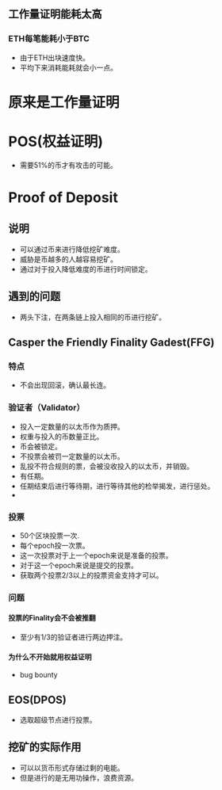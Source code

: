 ## 工作量证明能耗太高
### ETH每笔能耗小于BTC

- 由于ETH出块速度快。
- 平均下来消耗能耗就会小一点。

# 原来是工作量证明

# POS(权益证明)

- 需要51%的币才有攻击的可能。


# Proof of Deposit
##  说明

 - 可以通过币来进行降低挖矿难度。
 - 威胁是币越多的人越容易挖矿。
 - 通过对于投入降低难度的币进行时间锁定。

## 遇到的问题

- 两头下注，在两条链上投入相同的币进行挖矿。


## Casper the Friendly  Finality Gadest(FFG)

### 特点

- 不会出现回滚，确认最长连。
### 验证者（Validator）

- 投入一定数量的以太币作为质押。
- 权重与投入的币数量正比。
- 币会被锁定。
- 不投票会被罚一定数量的以太币。
- 乱投不符合规则的票，会被没收投入的以太币，并销毁。
- 有任期。
- 任期结束后进行等待期，进行等待其他的检举揭发，进行惩处。
- 
### 投票

- 50个区块投票一次.
- 每个epoch投一次票。
- 这一次投票对于上一个epoch来说是准备的投票。
- 对于这一个epoch来说是提交的投票。
- 获取两个投票2/3以上的投票资金支持才可以。

### 问题

#### 投票的Finality会不会被推翻

- 至少有1/3的验证者进行两边押注。
#### 为什么不开始就用权益证明

- bug bounty

## EOS(DPOS)

- 选取超级节点进行投票。

## 挖矿的实际作用

- 可以以货币形式存储过剩的电能。
- 但是进行的是无用功操作，浪费资源。